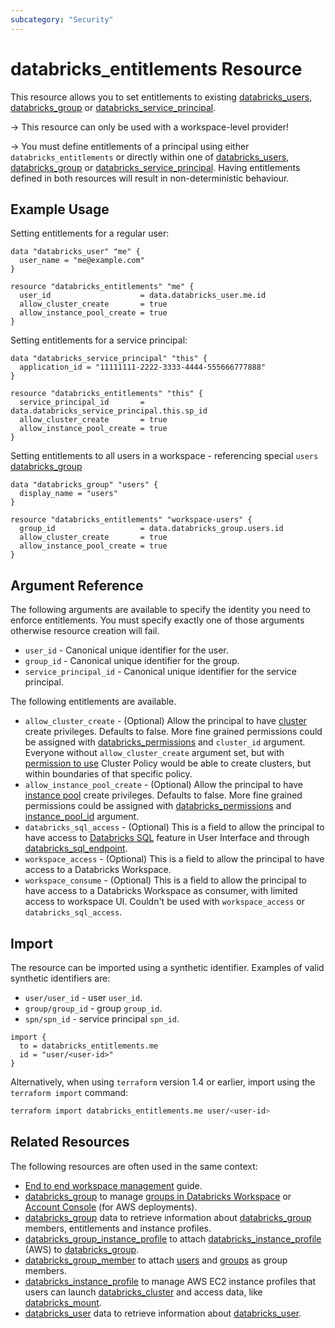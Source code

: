 ```yaml
---
subcategory: "Security"
---
```

# databricks_entitlements Resource

This resource allows you to set entitlements to existing [databricks_users](user.md), [databricks_group](group.md) or [databricks_service_principal](service_principal.md).

-> This resource can only be used with a workspace-level provider!

-> You must define entitlements of a principal using either `databricks_entitlements` or directly within one of [databricks_users](user.md), [databricks_group](group.md) or [databricks_service_principal](service_principal.md). Having entitlements defined in both resources will result in non-deterministic behaviour.

## Example Usage

Setting entitlements for a regular user:

```hcl
data "databricks_user" "me" {
  user_name = "me@example.com"
}

resource "databricks_entitlements" "me" {
  user_id                    = data.databricks_user.me.id
  allow_cluster_create       = true
  allow_instance_pool_create = true
}
```

Setting entitlements for a service principal:

```hcl
data "databricks_service_principal" "this" {
  application_id = "11111111-2222-3333-4444-555666777888"
}

resource "databricks_entitlements" "this" {
  service_principal_id       = data.databricks_service_principal.this.sp_id
  allow_cluster_create       = true
  allow_instance_pool_create = true
}
```

Setting entitlements to all users in a workspace - referencing special `users` [databricks_group](../data-sources/group.md)

```hcl
data "databricks_group" "users" {
  display_name = "users"
}

resource "databricks_entitlements" "workspace-users" {
  group_id                   = data.databricks_group.users.id
  allow_cluster_create       = true
  allow_instance_pool_create = true
}
```

## Argument Reference

The following arguments are available to specify the identity you need to enforce entitlements. You must specify exactly one of those arguments otherwise resource creation will fail.

* `user_id` -  Canonical unique identifier for the user.
* `group_id` - Canonical unique identifier for the group.
* `service_principal_id` - Canonical unique identifier for the service principal.

The following entitlements are available.

* `allow_cluster_create` -  (Optional) Allow the principal to have [cluster](cluster.md) create privileges. Defaults to false. More fine grained permissions could be assigned with [databricks_permissions](permissions.md#Cluster-usage) and `cluster_id` argument. Everyone without `allow_cluster_create` argument set, but with [permission to use](permissions.md#Cluster-Policy-usage) Cluster Policy would be able to create clusters, but within boundaries of that specific policy.
* `allow_instance_pool_create` -  (Optional) Allow the principal to have [instance pool](instance_pool.md) create privileges. Defaults to false. More fine grained permissions could be assigned with [databricks_permissions](permissions.md#Instance-Pool-usage) and [instance_pool_id](permissions.md#instance_pool_id) argument.
* `databricks_sql_access` - (Optional) This is a field to allow the principal to have access to [Databricks SQL](https://databricks.com/product/databricks-sql) feature in User Interface and through [databricks_sql_endpoint](sql_endpoint.md).
* `workspace_access` - (Optional) This is a field to allow the principal to have access to a Databricks Workspace.
* `workspace_consume` - (Optional) This is a field to allow the principal to have access to a Databricks Workspace as consumer, with limited access to workspace UI.  Couldn't be used with `workspace_access` or `databricks_sql_access`.

## Import

The resource can be imported using a synthetic identifier. Examples of valid synthetic identifiers are:

* `user/user_id` - user `user_id`.
* `group/group_id` - group `group_id`.
* `spn/spn_id` - service principal `spn_id`.

```hcl
import {
  to = databricks_entitlements.me
  id = "user/<user-id>"
}
```

Alternatively, when using `terraform` version 1.4 or earlier, import using the `terraform import` command:

```bash
terraform import databricks_entitlements.me user/<user-id>
```

## Related Resources

The following resources are often used in the same context:

* [End to end workspace management](../guides/workspace-management.md) guide.
* [databricks_group](group.md) to manage [groups in Databricks Workspace](https://docs.databricks.com/administration-guide/users-groups/groups.html) or [Account Console](https://accounts.cloud.databricks.com/) (for AWS deployments).
* [databricks_group](../data-sources/group.md) data to retrieve information about [databricks_group](group.md) members, entitlements and instance profiles.
* [databricks_group_instance_profile](group_instance_profile.md) to attach [databricks_instance_profile](instance_profile.md) (AWS) to [databricks_group](group.md).
* [databricks_group_member](group_member.md) to attach [users](user.md) and [groups](group.md) as group members.
* [databricks_instance_profile](instance_profile.md) to manage AWS EC2 instance profiles that users can launch [databricks_cluster](cluster.md) and access data, like [databricks_mount](mount.md).
* [databricks_user](../data-sources/user.md) data to retrieve information about [databricks_user](user.md).
